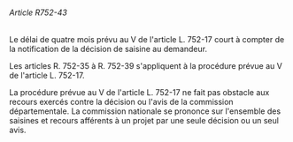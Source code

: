 ###### Article R752-43

Le délai de quatre mois prévu au V de l'article L. 752-17 court à compter de la notification de la décision de saisine au demandeur.

Les articles R. 752-35 à R. 752-39 s'appliquent à la procédure prévue au V de l'article L. 752-17.

La procédure prévue au V de l'article L. 752-17 ne fait pas obstacle aux recours exercés contre la décision ou l'avis de la commission départementale. La commission nationale se prononce sur l'ensemble des saisines et recours afférents à un projet par une seule décision ou un seul avis.

